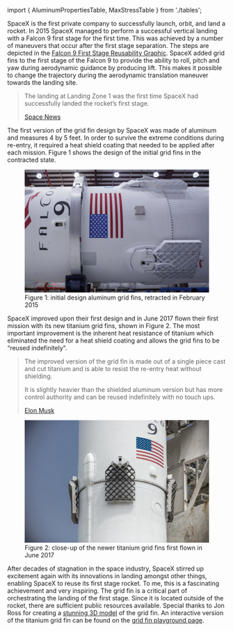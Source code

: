 import { AluminumPropertiesTable, MaxStressTable } from './tables';

SpaceX is the first private company to successfully launch, orbit, and land a rocket. In 2015 SpaceX managed to perform a successful vertical landing with a Falcon 9 first stage for the first time. This was achieved by a number of maneuvers that occur after the first stage separation. The steps are depicted in the [Falcon 9 First Stage Reusability Graphic](https://en.wikipedia.org/wiki/File:Falcon_9_First_Stage_Reusability_Graphic.jpg). SpaceX added grid fins to the first stage of the Falcon 9 to provide the ability to roll, pitch and yaw during aerodynamic guidance by producing lift. This makes it possible to change the trajectory during the aerodynamic translation maneuver towards the landing site.

> The landing at Landing Zone 1 was the first time SpaceX had successfully landed the rocket’s first stage.
>
> [Space News](https://spacenews.com/falcon-9-launches-orbcomm-satellites-first-stage-lands/)

The first version of the grid fin design by SpaceX was made of aluminum and measures 4 by 5 feet. In order to survive the extreme conditions during re-entry, it required a heat shield coating that needed to be applied after each mission. Figure 1 shows the design of the initial grid fins in the contracted state.

<figure>
  <img src="./grid-fin-2015.jpg" alt="Initial design aluminum grid fins, retracted. February 2015" />
  <figcaption>Figure 1: initial design aluminum grid fins, retracted in February 2015</figcaption>
</figure>

SpaceX improved upon their first design and in June 2017 flown their first mission with its new titanium grid fins, shown in Figure 2. The most important improvement is the inherent heat resistance of titanium which eliminated the need for a heat shield coating and allows the grid fins to be “reused indefinitely”.

> The improved version of the grid fin is made out of a single piece cast and cut titanium and is able to resist the re-entry heat without shielding.
>
> It is slightly heavier than the shielded aluminum version but has more control authority and can be reused indefinitely with no touch ups.
>
> [Elon Musk](https://twitter.com/elonmusk/status/878821062326198272)

<figure>
  <img src="./grid-fin-2017.jpg" alt="Close-up of the new titanium grid fins first flown in June 2017" />
  <figcaption>Figure 2: close-up of the newer titanium grid fins first flown in June 2017</figcaption>
</figure>

After decades of stagnation in the space industry, SpaceX stirred up excitement again with its innovations in landing amongst other things, enabling SpaceX to reuse its first stage rocket. To me, this is a fascinating achievement and very inspiring. The grid fin is a critical part of orchestrating the landing of the first stage. Since it is located outside of the rocket, there are sufficient public resources available. Special thanks to Jon Ross for creating a [stunning 3D model](https://sketchfab.com/3d-models/spacex-falcon-9-block-5-grid-fin-a800195f7a654c33b52a3f59773d2632) of the grid fin. An interactive version of the titanium grid fin can be found on the [grid fin playground page](/playground/grid-fin).


<!--
# Stress analysis
To get a realistic view of the maximum stress in a grid fin multiple analysis are made on different times with their corresponding speed and air density, see figure 4 for the two frames with the highest speed and air density combination. The air pressure comes from AVS ([Atmospheric Pressure at Different Altitudes](https://www.avs.org/AVS/files/c7/c7edaedb-95b2-438f-adfb-36de54f87b9e.pdf)). More information on the time, speed and altitude can be found in appendix A.

<figure>
  <MaxStressTable />
  <figcaption>Figure 4: table of frames with a combination of high speed and air density</figcaption>
</figure>

For each frame two angels of the grid fin are analyzed, 0° offset and 45° offset. The material used for the 2015 model grid fin is aluminum 7075-T6 because it has a high tensile strength, can be heat treated and is commonly used in the aerospace industry ([7 things to consider when choosing an aluminum grade](https://www.metalsupermarkets.com/7-things-consider-choosing-aluminum-grade/)). See figure 5 for the [properties of aluminum 7075-T6](http://asm.matweb.com/search/SpecificMaterial.asp?bassnum=MA7075T6).



<figure>
  <AluminumPropertiesTable />
  <figcaption>Figure 5: table with properties of aluminum 7075-T6</figcaption>
</figure>


The results of the analysis show that at T+481 with the grid fin rotated 45° the grid fin has the highest stress. There is a safety factor of 3.5 till the stress is higher than the yield strength and permanent displacement will occur.

## Critical load and stress
During the highest stress on the grid fin the first stage is falling towards Earth with 2.5 times [the speed of sound](https://en.wikipedia.org/wiki/Speed_of_sound) with a surrounding air pressure of 46.61 kPa and a grid fin angle of 45°. The air colliding with the grid fin creates high pressure zones where the air is slowed down from the perspective of the grid fin. See figure 6 for a cross-section of the pressure.

This pressure creates a force on the grid fin which results in stress and displacement. See figure 7 for the stress distribution in the grid fin and figure 8 for the resulting displacement.

<figure>
  <img src="./grid-fin-2015-stress.png" alt="Isometric view stress distribution" />
  <figcaption>Figure 7: isometric view stress distribution</figcaption>
</figure>

<figure>
  <img src="./grid-fin-2015-displacement.png" alt="Isometric view displacement distribution" />
  <figcaption>Figure 8: isometric view displacement distribution</figcaption>
</figure>


## External influence
Heat as a result of friction is an important factor to keep in mind when designing a grid fin. This is also part of why SpaceX went from an aluminum grid fin with heat shielding to a titanium grid fin which doesn’t need heat shielding. The aluminum heat shielding needed to be replaced after every flight while the titanium version can be reused indefinitely.
 
## Fabrication process
The grid fin part is first casted in a very rough block with enough extra material to refine, at least 10 mm up to 50 mm. The second step is to cut a more accurate size but still with some extra material to refine, around 3 mm. The third step is milling the grid to the correct size excluding the six holes. The fourth step is to apply the chemical heat shield. The last step is milling the two bearing shafts with grooves and the six holes with threats.
 
## Conclusion
The design of the grid fin could be described as a grid square of 4 by 5 feet with two reinforcement strokes through the grid that acts as the mount of the grid fin with the booster. The grid fin is fabricated from a block of casted aluminum that is first cut in the rough dimensions and finally refined with a CNC mill machine to get the exact dimensions and to add holes, threads and groves.


# Iridium NEXT 8 telemetry data

Graph 1 and 2 depict the velocity and altitude telemetry data respectively of the Falcon 9 first stage during the Iridium NEXT 8 mission. The data is obtained from [shahar603 on GitHub](https://github.com/shahar603/Telemetry-Data/tree/master/Iridium%20NEXT%208), captured from the original [Iridium NEXT 8 mission webcast](https://youtu.be/VshdafZvwrg).

<figure>
  <figcaption>
    Graph 1: Iridium NEXT 8 first stage velocity data. Absolute velocity [m/s] against flight time [s]. First stage engine on [—], off [- -].
  </figcaption>
  <Velocity />
</figure>

<figure>
  <figcaption>
    Graph 2: Iridium NEXT 8 first stage altitude data. Altitude [km] against flight time [s]. First stage engine on [—], off [- -].
  </figcaption>
  <Altitude />
</figure>

 -->
